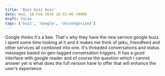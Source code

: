 ```yaml
---
title: 'Buzz buzz buzz'
date: Wed, 10 Feb 2010 10:57:46 +0000
draft: false
tags: ['buzz', 'Google', 'Uncategorized']
---
```


Google thinks it's a bee. That's why they have the new service google buzz. I spent some time looking at it and it makes me think of jaiku, friendfeed and other services all combined into one. It's threaded conversations and status messages based on geo-tagged conversation triggers. It has a good interface with google reader and of course the question which I cannot answer yet is what does the full version have to offer that will enhance the user's experience